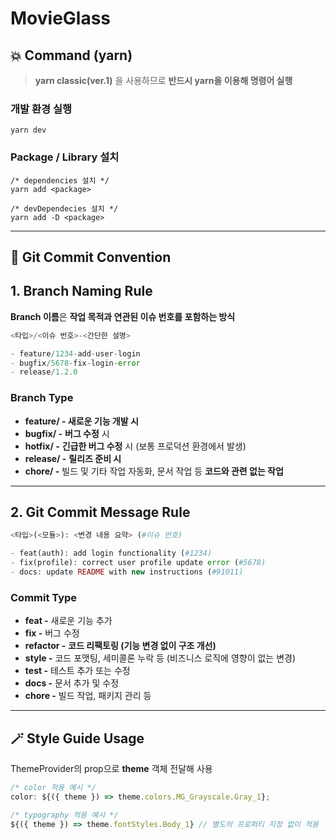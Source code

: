 # MovieGlass

## 💥 Command (yarn)

> **yarn classic(ver.1)** 을 사용하므로 **반드시 yarn을 이용해 명령어 실행**

### 개발 환경 실행

```shell
yarn dev
```

### Package / Library 설치

```shell
/* dependencies 설치 */
yarn add <package>

/* devDependecies 설치 */
yarn add -D <package>
```

---

## 📍 Git Commit Convention

## 1. Branch Naming Rule

**Branch 이름**은 **작업 목적과 연관된 이슈 번호를 포함하는 방식**

```php
<타입>/<이슈 번호>-<간단한 설명>

- feature/1234-add-user-login
- bugfix/5678-fix-login-error
- release/1.2.0
```

### Branch Type

- **feature/ - 새로운 기능 개발 시**
- **bugfix/ -** **버그 수정** 시
- **hotfix/ -** **긴급한 버그 수정** 시 (보통 프로덕션 환경에서 발생)
- **release/ -** **릴리즈 준비 시**
- **chore/ -** 빌드 및 기타 작업 자동화, 문서 작업 등 **코드와 관련 없는 작업**

---

## 2. Git Commit Message Rule

```php
<타입>(<모듈>): <변경 내용 요약> (#이슈 번호)

- feat(auth): add login functionality (#1234)
- fix(profile): correct user profile update error (#5678)
- docs: update README with new instructions (#91011)
```

### Commit Type

- **feat -** 새로운 기능 추가
- **fix -** 버그 수정
- **refactor -** **코드 리팩토링 (기능 변경 없이 구조 개선)**
- **style -** 코드 포맷팅, 세미콜론 누락 등 (비즈니스 로직에 영향이 없는 변경)
- **test -** 테스트 추가 또는 수정
- **docs -** 문서 추가 및 수정
- **chore -** 빌드 작업, 패키지 관리 등

---

## 🪄 Style Guide Usage

ThemeProvider의 prop으로 **theme** 객체 전달해 사용

```javascript
/* color 적용 예시 */
color: ${({ theme }) => theme.colors.MG_Grayscale.Gray_1};

/* typography 적용 예시 */
${({ theme }) => theme.fontStyles.Body_1} // 별도의 프로퍼티 지정 없이 적용
```
